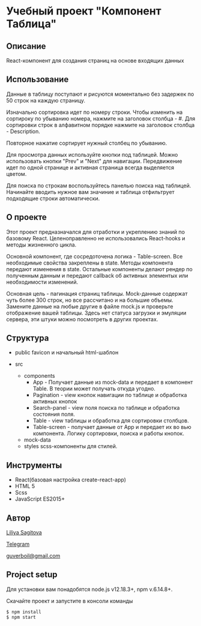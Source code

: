 Учебный проект "Компонент Таблица"
==============================

Описание
-----------------------------------
React-компонент для создания страниц на основе входящих данных

Использование
-----------------------------------

Данные в таблицу поступают и рисуются моментально без задержек по 50 строк на каждую страницу.

Изначально сортировка идет по номеру строки. Чтобы изменить на сортироку по убыванию номера, нажмите на заголовок столбца - #.
Для сортировки строк в алфавитном порядке нажмите на заголовок столбца - Description.

Повторное нажатие сортирует нужный столбец по убыванию.

Для просмотра данных используйте кнопки под таблицей. Можно использовать кнопки "Prev" и "Next" для навигации. Передвижение идет по одной странице и активная страница всегда выделяется цветом.

Для поиска по строкам воспользуйтесь панелью поиска над таблицей. Начинайте вводить нужное вам значиние и таблица отфильтрует подходящие строки автоматически.

О проекте
-----------------------------------

Этот проект предназначался для отработки и укреплению  знаний по базовому React.
Целеноправленно не использовались React-hooks и методы жизненного цикла.

Основной компонент, где сосредоточена логика - Table-screen. Все необходимые свойства закреплены в state. Методы компонента передают  изменения в state. Остальные компоненты делают рендер по полученным данным и передают callback об активных элементых или необходимости изменений.

Основная цель - пагинация страниц таблицы. Mock-данные содержат чуть более 300 строк, но все рассчитано и на большие объемы.
Замените данные на любые другие в файле mock.js и проверьте отображение вашей таблицы.
Здесь нет статуса загрузки и эмуляции сервера, эти штуки можно посмотреть в других проектах.

Структура
-----------------------------------
* public
  favicon и начальный html-шаблон

* src
    * components
      * App - Получает данные из mock-data и передает в компонент Table. В теории может получать откуда угодно.
      * Pagination - view кнопок навигации по таблице и обработка активных кнопок
      * Search-panel - view поля поиска по таблице и обработка состояния поля.
      * Table - view таблицы и обработка для сортировки столбцов.
      * Table-screen - получает данные от App и передает их во вью компонента.
          Логику сортировки, поиска и работы кнопок.
    * mock-data
    * styles
        scss-компоненты для стилей.


Инструменты
-----------------------------------

* React(базовая настройка create-react-app)
* HTML 5
* Scss
* JavaScript ES2015+

Автор
-----------------------------------

[Liliya Sagitova](https://github.com/Likaboil)

[Telegram](https://t.me/likaboil)

<a href="mailto:guverboil@gmail.com">guverboil@gmail.com</a>

Project setup
-----------------------------------
Для установки вам понадобятся node.js v12.18.3+, npm v.6.14.8+.

Скачайте проект и запустите в консоли команды

```
$ npm install
$ npm start
```
